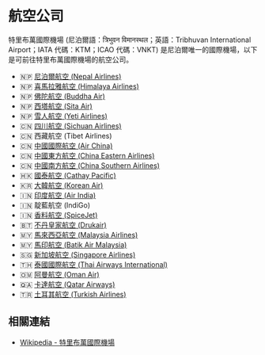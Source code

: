 # 航空公司

特里布萬國際機場 (尼泊爾語：त्रिभुवन विमानस्थल；英語：Tribhuvan International Airport；IATA 代碼：KTM；ICAO 代碼：VNKT) 是尼泊爾唯一的國際機場，以下是可前往特里布萬國際機場的航空公司。

- 🇳🇵 [尼泊爾航空 (Nepal Airlines)](https://www.nepalairlines.com.np/)
- 🇳🇵 [喜馬拉雅航空 (Himalaya Airlines)](https://www.himalaya-airlines.com/)
- 🇳🇵 [佛陀航空 (Buddha Air)](https://www.buddhaair.com/)
- 🇳🇵 [西塔航空 (Sita Air)](https://www.sitaair.com.np/)
- 🇳🇵 [雪人航空 (Yeti Airlines)](https://www.yetiairlines.com/)
- 🇨🇳 [四川航空 (Sichuan Airlines)](https://www.sichuanair.com/business-products/4.html)
- 🇨🇳 西藏航空 (Tibet Airlines)
- 🇨🇳 [中國國際航空 (Air China)](https://www.airchina.com.tw/TW/TW/Home)
- 🇨🇳 [中國東方航空 (China Eastern Airlines)](https://us.ceair.com/en/)
- 🇨🇳 [中國南方航空 (China Southern Airlines)](https://www.csair.com/cn/)
- 🇭🇰 [國泰航空 (Cathay Pacific)](https://www.cathaypacific.com/cx/zh_TW.html)
- 🇰🇷 [大韓航空 (Korean Air)](https://www.koreanair.com/)
- 🇮🇳 [印度航空 (Air India)](https://www.airindia.com/)
- 🇮🇳 靛藍航空 (IndiGo)
- 🇮🇳 [香料航空 (SpiceJet)](https://www.spicejet.com/)
- 🇧🇹 [不丹皇家航空 (Drukair)](https://www.drukair.com.bt/)
- 🇲🇾 [馬來西亞航空 (Malaysia Airlines)](https://www.malaysiaairlines.com/tw/zh_HK.html)
- 🇲🇾 [馬印航空 (Batik Air Malaysia)](https://www.malindoair.com/)
- 🇸🇬 [新加坡航空 (Singapore Airlines)](https://www.singaporeair.com/zh_TW/tw/home)
- 🇹🇭 [泰國國際航空 (Thai Airways International)](https://www.thaiairways.com/en/index.page)
- 🇴🇲 [阿曼航空 (Oman Air)](https://www.omanair.com/gbl/en)
- 🇶🇦 [卡達航空 (Qatar Airways)](https://www.qatarairways.com/en-tw/homepage.html)
- 🇹🇷 [土耳其航空 (Turkish Airlines)](https://www.turkishairlines.com/)

## 相關連結

- [Wikipedia - 特里布萬國際機場](https://zh.wikipedia.org/zh-tw/%E7%89%B9%E9%87%8C%E5%B8%83%E4%B8%87%E5%9B%BD%E9%99%85%E6%9C%BA%E5%9C%BA)
